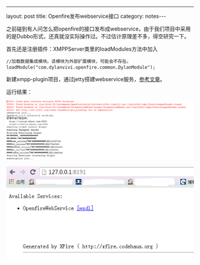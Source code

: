 ---
layout: post
title: Openfire发布webservice接口
category: notes---

之前碰到有人问怎么把openfire的接口发布成webservice，由于我们项目中采用的是Dubbo形式，还真就没实际操作过。不过估计原理差不多，得空研究一下。

首先还是注册插件：XMPPServer类里的loadModules方法中加入

    //加载数据集成模块。该模块为外部扩展模块，可能会不存在。
    loadModule("com.dylanvivi.openfire.common.DylanModule");

新建xmpp-plugin项目，通过jetty搭建webservice服务，[参考文章](http://blog.csdn.net/robert8803/article/details/8137461)。

运行结果：

![image](/assets/post-images/2014-05-15-6732b424-2b28-4460-eb26-e390ed0f68cd.png)


![image](/assets/post-images/2014-05-15-8a790299-942f-4635-a625-a7db9614d790.png)



